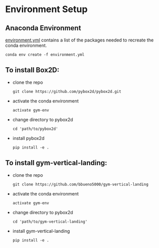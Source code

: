 # Environment Setup

## Anaconda Environment

[environment.yml](environment.yml) contains a list of the packages needed to recreate the conda environment.

```
conda env create -f environment.yml
```

## To install Box2D:

* clone the repo
    ```
    git clone https://github.com/pybox2d/pybox2d.git
    ```
* activate the conda environment
    ```
    activate gym-env
    ```
* change directory to pybox2d
    ```
    cd 'path/to/pybox2d'
    ```
* install pybox2d
    ```
    pip install -e .
    ```

## To install gym-vertical-landing:

* clone the repo
    ```
    git clone https://github.com/bbueno5000/gym-vertical-landing
    ```
* activate the conda environment
    ```
    activate gym-env
    ```
* change directory to pybox2d
    ```
    cd 'path/to/gym-vertical-landing'
    ```
* install gym-vertical-landing
    ```
    pip install -e .
    ```
